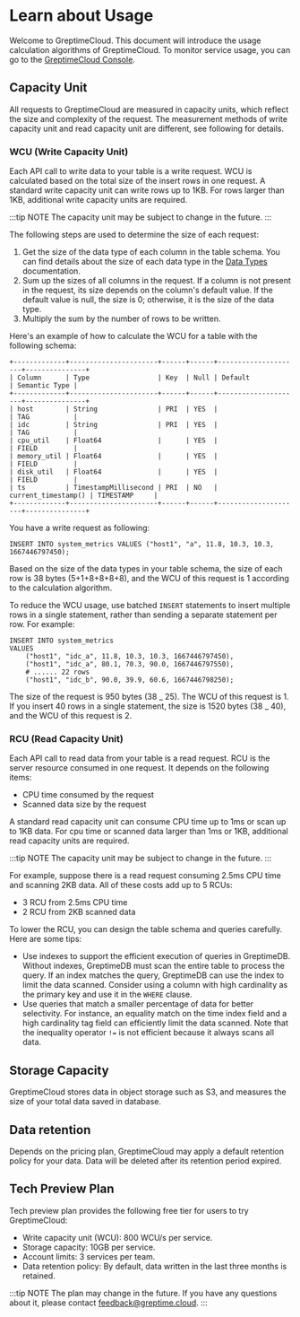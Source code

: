 # Learn about Usage

Welcome to GreptimeCloud. This document will introduce the usage calculation algorithms of GreptimeCloud. To monitor service usage, you can go to the [GreptimeCloud Console](https://console.greptime.cloud/).

## Capacity Unit

All requests to GreptimeCloud are measured in capacity units, which reflect the size and complexity of the request. The measurement methods of write capacity unit and read capacity unit are different, see following for details.

### WCU (Write Capacity Unit)

Each API call to write data to your table is a write request.
WCU is calculated based on the total size of the insert rows in one request.
A standard write capacity unit can write rows up to 1KB.
For rows larger than 1KB, additional write capacity units are required.

:::tip NOTE
The capacity unit may be subject to change in the future.
:::

The following steps are used to determine the size of each request:

1. Get the size of the data type of each column in the table schema. You can find details about the size of each data type in the [Data Types](/v0.4/reference/data-types.md) documentation.
2. Sum up the sizes of all columns in the request. If a column is not present in the request, its size depends on the column's default value. If the default value is null, the size is 0; otherwise, it is the size of the data type.
3. Multiply the sum by the number of rows to be written.

Here's an example of how to calculate the WCU for a table with the following schema:

```shell
+-------------+----------------------+------+------+---------------------+---------------+
| Column      | Type                 | Key  | Null | Default             | Semantic Type |
+-------------+----------------------+------+------+---------------------+---------------+
| host        | String               | PRI  | YES  |                     | TAG           |
| idc         | String               | PRI  | YES  |                     | TAG           |
| cpu_util    | Float64              |      | YES  |                     | FIELD         |
| memory_util | Float64              |      | YES  |                     | FIELD         |
| disk_util   | Float64              |      | YES  |                     | FIELD         |
| ts          | TimestampMillisecond | PRI  | NO   | current_timestamp() | TIMESTAMP     |
+-------------+----------------------+------+------+---------------------+---------------+
```

You have a write request as following:

```shell
INSERT INTO system_metrics VALUES ("host1", "a", 11.8, 10.3, 10.3, 1667446797450);
```

Based on the size of the data types in your table schema, the size of each row is 38 bytes (5+1+8+8+8+8), and the WCU of this request is 1 according to the calculation algorithm.

To reduce the WCU usage, use batched `INSERT` statements to insert multiple rows in a single statement, rather than sending a separate statement per row. For example:

```shell
INSERT INTO system_metrics
VALUES
    ("host1", "idc_a", 11.8, 10.3, 10.3, 1667446797450),
    ("host1", "idc_a", 80.1, 70.3, 90.0, 1667446797550),
    # ...... 22 rows
    ("host1", "idc_b", 90.0, 39.9, 60.6, 1667446798250);
```

The size of the request is 950 bytes (38 _ 25). The WCU of this request is 1. If you insert 40 rows in a single statement, the size is 1520 bytes (38 _ 40), and the WCU of this request is 2.

### RCU (Read Capacity Unit)

Each API call to read data from your table is a read request. RCU is the server resource consumed in one request. It depends on the following items:

- CPU time consumed by the request
- Scanned data size by the request

A standard read capacity unit can consume CPU time up to 1ms or scan up to 1KB data. For cpu time or scanned data larger than 1ms or 1KB, additional read capacity units are required.

:::tip NOTE
The capacity unit may be subject to change in the future.
:::

For example, suppose there is a read request consuming 2.5ms CPU time and scanning 2KB data. All of these costs add up to 5 RCUs:

- 3 RCU from 2.5ms CPU time
- 2 RCU from 2KB scanned data

To lower the RCU, you can design the table schema and queries carefully. Here are some tips:

- Use indexes to support the efficient execution of queries in GreptimeDB. Without indexes, GreptimeDB must scan the entire table to process the query. If an index matches the query, GreptimeDB can use the index to limit the data scanned. Consider using a column with high cardinality as the primary key and use it in the `WHERE` clause.
- Use queries that match a smaller percentage of data for better selectivity. For instance, an equality match on the time index field and a high cardinality tag field can efficiently limit the data scanned. Note that the inequality operator `!=` is not efficient because it always scans all data.

## Storage Capacity

GreptimeCloud stores data in object storage such as S3, and measures the size of your total data saved in database.

## Data retention

Depends on the pricing plan, GreptimeCloud may apply a default retention policy
for your data. Data will be deleted after its retention period expired.

## Tech Preview Plan

Tech preview plan provides the following free tier for users to try GreptimeCloud:

- Write capacity unit (WCU): 800 WCU/s per service.
- Storage capacity: 10GB per service.
- Account limits: 3 services per team.
- Data retention policy: By default, data written in the last three months is retained.

:::tip NOTE
The plan may change in the future. If you have any questions about it, please contact [feedback@greptime.cloud](mailto:feedback@greptime.cloud).
:::
